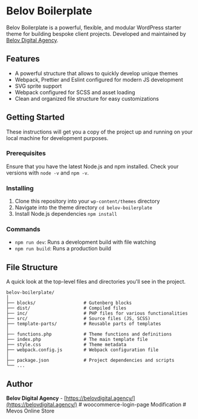# Belov Boilerplate

Belov Boilerplate is a powerful, flexible, and modular WordPress starter theme for building bespoke client projects. Developed and maintained by [Belov Digital Agency](https://belovdigital.agency/).

## Features

-   A powerful structure that allows to quickly develop unique themes
-   Webpack, Prettier and Eslint configured for modern JS development
-   SVG sprite support
-   Webpack configured for SCSS and asset loading
-   Clean and organized file structure for easy customizations

## Getting Started

These instructions will get you a copy of the project up and running on your local machine for development purposes.

### Prerequisites

Ensure that you have the latest Node.js and npm installed. Check your versions with `node -v` and `npm -v`.

### Installing

1. Clone this repository into your `wp-content/themes` directory
2. Navigate into the theme directory `cd belov-boilerplate`
3. Install Node.js dependencies `npm install`

### Commands

-   `npm run dev`: Runs a development build with file watching
-   `npm run build`: Runs a production build

## File Structure

A quick look at the top-level files and directories you'll see in the project.

```
belov-boilerplate/
│
├── blocks/                  # Gutenberg blocks
├── dist/                    # Compiled files
├── inc/                     # PHP files for various functionalities
├── src/                     # Source files (JS, SCSS)
├── template-parts/          # Reusable parts of templates
│
├── functions.php            # Theme functions and definitions
├── index.php                # The main template file
├── style.css                # Theme metadata
├── webpack.config.js        # Webpack configuration file
│
├── package.json             # Project dependencies and scripts
└── ...

```

## Author

**Belov Digital Agency** - [https://belovdigital.agency/](https://belovdigital.agency/)
#   w o o c o m m e r c e - l o g i n - p a g e   M o d i f i c a t i o n  
 #   M e v o s   O n l i n e   S t o r e  
 